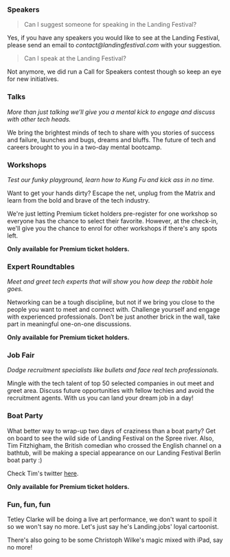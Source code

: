 ### Speakers

> Can I suggest someone for speaking in the Landing Festival?

Yes, if you have any speakers you would like to see at the Landing Festival, please send an email to _contact@landingfestival.com_ with your suggestion.

> Can I speak at the Landing Festival?

Not anymore, we did run a Call for Speakers contest though so keep an eye for new initiatives.

### Talks

*More than just talking we’ll give you a mental kick to engage and discuss with other tech heads.*

We bring the brightest minds of tech to share with you stories of success and failure, launches and bugs, dreams and bluffs. The future of tech and careers brought to you in a two-day mental bootcamp.

### Workshops

*Test our funky playground, learn how to Kung Fu and kick ass in no time.*

Want to get your hands dirty? Escape the net, unplug from the Matrix and learn from the bold and brave of the tech industry.

We're just letting Premium ticket holders pre-register for one workshop so everyone has the chance to select their favorite. However, at the check-in, we'll give you the chance to enrol for other workshops if there's any spots left.

**Only available for Premium ticket holders.**

### Expert Roundtables

*Meet and greet tech experts that will show you how deep the rabbit hole goes.*

Networking can be a tough discipline, but not if we bring you close to the people you want to meet and connect with. Challenge yourself and engage with experienced professionals. Don’t be just another brick in the wall, take part in meaningful one-on-one discussions.

**Only available for Premium ticket holders.**

### Job Fair

*Dodge recruitment specialists like bullets and face real tech professionals.*

Mingle with the tech talent of top 50 selected companies in out meet and greet area. Discuss future opportunities with fellow techies and avoid the recruitment agents. With us you can land your dream job in a day!

### Boat Party

What better way to wrap-up two days of craziness than a boat party? Get on board to see the wild side of Landing Festival on the Spree river. Also, Tim Fitzhigham, the British comedian who crossed the English channel on a bathtub, will be making a special appearance on our Landing Festival Berlin boat party :)

Check Tim's twitter [here](https://twitter.com/timfitzhigham).

**Only available for Premium ticket holders.**

### Fun, fun, fun

Tetley Clarke will be doing a live art performance, we don't want to spoil it so we won't say no more. Let's just say he's Landing.jobs' loyal cartoonist.

There's also going to be some Christoph Wilke's magic mixed with iPad, say no more!
